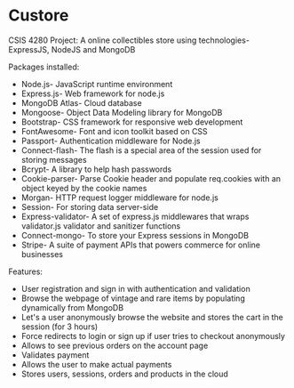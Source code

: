 # Custore
CSIS 4280 Project: A online collectibles store using technologies- ExpressJS, NodeJS and MongoDB

Packages installed: 
- Node.js- JavaScript runtime environment
- Express.js- Web framework for node.js
- MongoDB Atlas- Cloud database
- Mongoose- Object Data Modeling library for MongoDB
- Bootstrap- CSS framework for responsive web development
- FontAwesome- Font and icon toolkit based on CSS
- Passport- Authentication middleware for Node.js
- Connect-flash- The flash is a special area of the session used for storing messages
- Bcrypt- A library to help hash passwords
- Cookie-parser- Parse Cookie header and populate req.cookies with an object keyed by the cookie names
- Morgan-  HTTP request logger middleware for node.js
- Session- For storing data server-side
- Express-validator- A set of express.js middlewares that wraps validator.js validator and sanitizer functions
- Connect-mongo- To store your Express sessions in MongoDB
- Stripe- A suite of payment APIs that powers commerce for online businesses



Features:
- User registration and sign in with authentication and validation
- Browse the webpage of vintage and rare items by populating dynamically from MongoDB
- Let's a user anonymously browse the website and stores the cart in the session (for 3 hours)
- Force redirects to login or sign up if user tries to checkout anonymously
- Allows to see previous orders on the account page
- Validates payment
- Allows the user to make actual payments
- Stores users, sessions, orders and products in the cloud

